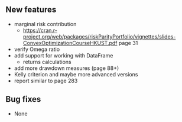 New features
------------

* marginal risk contribution
  * https://cran.r-project.org/web/packages/riskParityPortfolio/vignettes/slides-ConvexOptimizationCourseHKUST.pdf   page 31
* verify Omega ratio
* add support for working with DataFrame
  - returns calculations
* add more drawdown measures (page 88+)
* Kelly criterion and maybe more advanced versions
* report similar to page 283

Bug fixes
---------
* None
